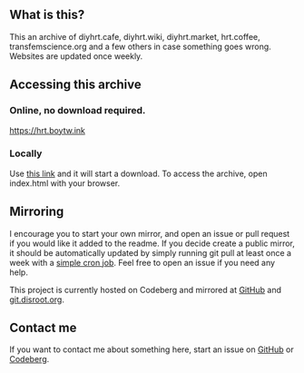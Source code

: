 ## What is this?
This an archive of diyhrt.cafe, diyhrt.wiki, diyhrt.market, hrt.coffee, transfemscience.org and a few others in case something goes wrong. Websites are updated once weekly.

## Accessing this archive
### Online, no download required.
https://hrt.boytw.ink

### Locally
Use [this link](https://codeberg.org/diyhrt/pages/archive/main.zip) and it will start a download. To access the archive, open index.html with your browser.

## Mirroring

I encourage you to start your own mirror, and open an issue or pull request if you would like it added to the readme. If you decide create a public mirror, it should be automatically updated by simply running git pull at least once a week with a [simple cron job](https://stackoverflow.com/a/69553820). Feel free to open an issue if you need any help.

This project is currently hosted on Codeberg and mirrored at [GitHub](https://boytwink.github.io/diyhrt) and [git.disroot.org](https://git.disroot.org/diyhrt/mirrors).

## Contact me
If you want to contact me about something here, start an issue on [GitHub](https://github.com/boytwink/diyhrt/issues) or [Codeberg](https://codeberg.org/diyhrt/pages/issues).
